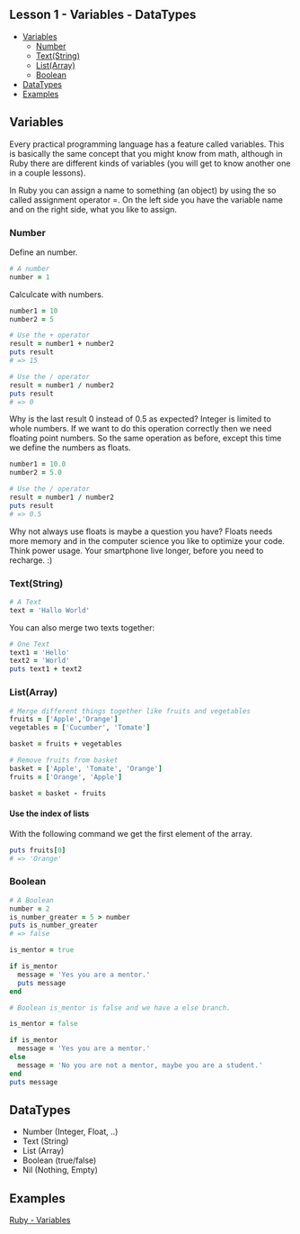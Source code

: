 ## Lesson 1 - Variables - DataTypes

- [Variables](#variables)
  - [Number](#number)
  - [Text(String)](#textstring)
  - [List(Array)](#listarray)
  - [Boolean](#boolean)
- [DataTypes](#datatypes)
- [Examples](#examples)

## Variables

Every practical programming language has a feature called variables.
This is basically the same concept that you might know from math, although in
Ruby there are different kinds of variables (you will get to know another one in
a couple lessons).

In Ruby you can assign a name to something (an object) by using the so called
assignment operator =. On the left side you have the variable name and on the
right side, what you like to assign.

### Number

Define an number.
```ruby
# A number
number = 1
```

Calculcate with numbers.
```ruby
number1 = 10
number2 = 5

# Use the + operator
result = number1 + number2
puts result 
# => 15

# Use the / operator
result = number1 / number2
puts result 
# => 0
```

Why is the last result 0 instead of 0.5 as expected?
Integer is limited to whole numbers. If we want to do this operation correctly then
we need floating point numbers. So the same operation as before, except this time
we define the numbers as floats.

```ruby
number1 = 10.0
number2 = 5.0

# Use the / operator
result = number1 / number2
puts result 
# => 0.5
```

Why not always use floats is maybe a question you have? Floats needs more
memory and in the computer science you like to optimize your code.
Think power usage. Your smartphone live longer, before you need to recharge. :)

### Text(String)

```ruby
# A Text
text = 'Hallo World'
```

You can also merge two texts together:
```ruby
# One Text
text1 = 'Hello'
text2 = 'World'
puts text1 + text2
```

### List(Array)

```ruby
# Merge different things together like fruits and vegetables
fruits = ['Apple','Orange']
vegetables = ['Cucumber', 'Tomate']

basket = fruits + vegetables

# Remove fruits from basket
basket = ['Apple', 'Tomate', 'Orange']
fruits = ['Orange', 'Apple']

basket = basket - fruits
```

#### Use the index of lists
With the following command we get the first element of the array.
```ruby
puts fruits[0]
# => 'Orange'

```

### Boolean

```ruby
# A Boolean
number = 2
is_number_greater = 5 > number
puts is_number_greater
# => false
```

```ruby
is_mentor = true

if is_mentor
  message = 'Yes you are a mentor.'
  puts message
end

# Boolean is_mentor is false and we have a else branch.

is_mentor = false

if is_mentor
  message = 'Yes you are a mentor.'
else
  message = 'No you are not a mentor, maybe you are a student.'
end
puts message
```

## DataTypes

- Number (Integer, Float, ..)
- Text (String)
- List (Array)
- Boolean (true/false)
- Nil (Nothing, Empty)

## Examples

[Ruby - Variables](/lessons/examples/1_variables.rb)
